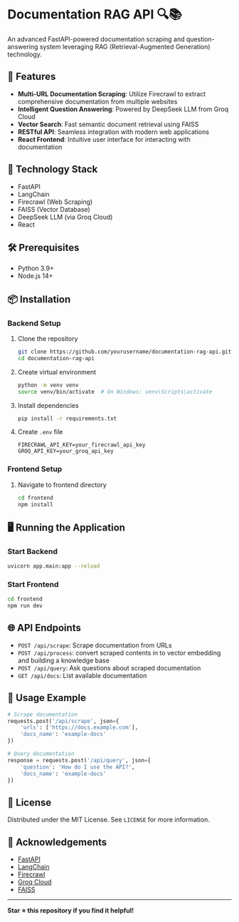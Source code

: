 # Documentation RAG API 🔍📚

An advanced FastAPI-powered documentation scraping and question-answering system leveraging RAG (Retrieval-Augmented Generation) technology.

## 🌟 Features

- **Multi-URL Documentation Scraping**: Utilize Firecrawl to extract comprehensive documentation from multiple websites
- **Intelligent Question Answering**: Powered by DeepSeek LLM from Groq Cloud
- **Vector Search**: Fast semantic document retrieval using FAISS
- **RESTful API**: Seamless integration with modern web applications
- **React Frontend**: Intuitive user interface for interacting with documentation

## 🚀 Technology Stack
 
  - FastAPI
  - LangChain
  - Firecrawl (Web Scraping)
  - FAISS (Vector Database)
  - DeepSeek LLM (via Groq Cloud)
  - React


## 🛠 Prerequisites

- Python 3.9+
- Node.js 14+

## 📦 Installation

### Backend Setup

1. Clone the repository
   ```bash
   git clone https://github.com/yourusername/documentation-rag-api.git
   cd documentation-rag-api
   ```

2. Create virtual environment
   ```bash
   python -m venv venv
   source venv/bin/activate  # On Windows: venv\Scripts\activate
   ```

3. Install dependencies
   ```bash
   pip install -r requirements.txt
   ```

4. Create `.env` file
   ```
   FIRECRAWL_API_KEY=your_firecrawl_api_key
   GROQ_API_KEY=your_groq_api_key
   ```

### Frontend Setup

1. Navigate to frontend directory
   ```bash
   cd frontend
   npm install
   ```

## 🖥 Running the Application

### Start Backend
```bash
uvicorn app.main:app --reload
```

### Start Frontend
```bash
cd frontend
npm run dev
```

## 🌐 API Endpoints

- `POST /api/scrape`: Scrape documentation from URLs
- `POST /api/process`: convert scraped contents in to vector embedding and building a knowledge base
- `POST /api/query`: Ask questions about scraped documentation
- `GET /api/docs`: List available documentation

## 📝 Usage Example

```python
# Scrape documentation
requests.post('/api/scrape', json={
    'urls': ['https://docs.example.com'],
    'docs_name': 'example-docs'
})

# Query documentation
response = requests.post('/api/query', json={
    'question': 'How do I use the API?',
    'docs_name': 'example-docs'
})
```


## 📄 License

Distributed under the MIT License. See `LICENSE` for more information.

## 🙌 Acknowledgements

- [FastAPI](https://fastapi.tiangolo.com/)
- [LangChain](https://www.langchain.com/)
- [Firecrawl](https://www.firecrawl.dev/)
- [Groq Cloud](https://wow.groq.com/)
- [FAISS](https://github.com/facebookresearch/faiss)

---

**Star ⭐ this repository if you find it helpful!**